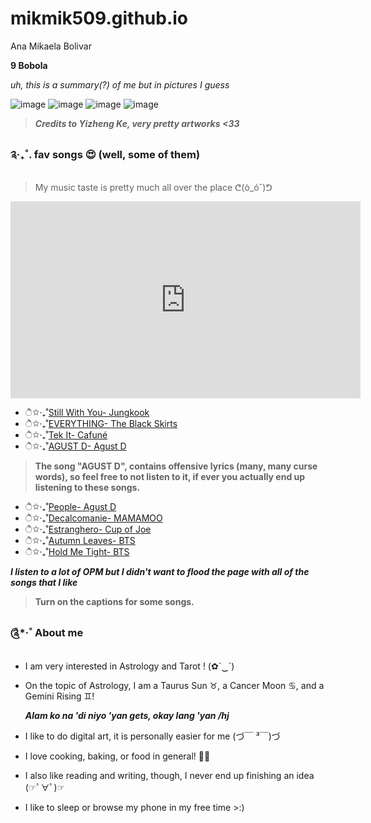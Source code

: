 # mikmik509.github.io
Ana Mikaela Bolivar

**9 Bobola**

*uh, this is a summary(?) of me but in pictures I guess*

![image](https://user-images.githubusercontent.com/122423941/212116120-5507eced-2d8d-4a7e-aebc-47ba36866f2e.png)
![image](https://user-images.githubusercontent.com/122423941/212116295-2329b447-6e8f-42a1-8519-35cd6acb1c90.png)
![image](https://user-images.githubusercontent.com/122423941/212116579-944c8f7e-81a5-44a0-bf9d-70cc871177bf.png)
![image](https://user-images.githubusercontent.com/122423941/212116402-edaadd97-70d0-4cc9-a84a-148fbd36f31b.png)

> ***Credits to Yizheng Ke, very pretty artworks <33***

### ༉‧₊˚. fav songs 😍 (well, some of them)

>My music taste is pretty much all over the place ᕦ(ò_óˇ)ᕤ

<iframe width="560" height="315" src="https://www.youtube.com/embed/F8wI5ZosdRA" title="YouTube video player" frameborder="0" allow="accelerometer; autoplay; clipboard-write; encrypted-media; gyroscope; picture-in-picture; web-share" allowfullscreen></iframe>

- ੈ✩‧₊˚[Still With You- Jungkook](https://youtu.be/CoT3UWHL4fM)
- ੈ✩‧₊˚[EVERYTHING- The Black Skirts](https://youtu.be/Aq_gsctWHtQ)
- ੈ✩‧₊˚[Tek It- Cafuné](https://youtu.be/1Kcoia22hdg)
- ੈ✩‧₊˚[AGUST D- Agust D](https://youtu.be/3Y_Eiyg4bfk)
> **The song "AGUST D", contains offensive lyrics (many, many curse words), so feel free to not listen to it, if ever you actually end up listening to these songs.**
- ੈ✩‧₊˚[People- Agust D](https://youtu.be/R17A4j733Pc)
- ੈ✩‧₊˚[Decalcomanie- MAMAMOO](https://youtu.be/wK1i-ckkYAQ)
- ੈ✩‧₊˚[Estranghero- Cup of Joe](https://youtu.be/vpCILVbYQA0)
- ੈ✩‧₊˚[Autumn Leaves- BTS](https://youtu.be/Z1rT_exMPX8)
- ੈ✩‧₊˚[Hold Me Tight- BTS](https://youtu.be/EShpWv2NOjU)

***I listen to a lot of OPM but I didn't want to flood the page with all of the songs that I like***

>**Turn on the captions for some songs.**

### ༊*·˚ About me

- I am very interested in Astrology and Tarot ! (✿´‿`)
- On the topic of Astrology, I am a Taurus Sun ♉︎, a Cancer Moon ♋︎, and a Gemini Rising ♊︎!

   ***Alam ko na 'di niyo 'yan gets, okay lang 'yan /hj***
- I like to do digital art, it is personally easier for me (づ￣ ³￣)づ
- I love cooking, baking, or food in general! 🙏😭
- I also like reading and writing, though, I never end up finishing an idea (☞ﾟ∀ﾟ)☞
- I like to sleep or browse my phone in my free time >:)
